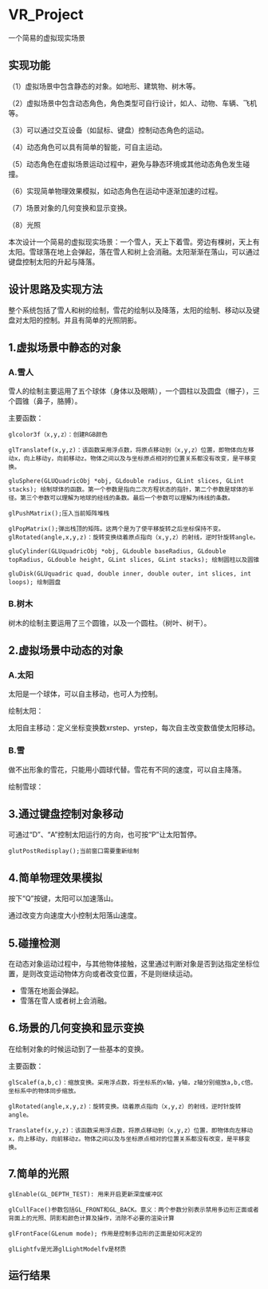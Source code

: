 # VR_Project
一个简易的虚拟现实场景

## 实现功能
（1）虚拟场景中包含静态的对象。如地形、建筑物、树木等。

（2）虚拟场景中包含动态角色，角色类型可自行设计，如人、动物、车辆、飞机等。

（3）可以通过交互设备（如鼠标、键盘）控制动态角色的运动。

（4）动态角色可以具有简单的智能，可自主运动。

（5）动态角色在虚拟场景运动过程中，避免与静态环境或其他动态角色发生碰撞。

（6）实现简单物理效果模拟，如动态角色在运动中逐渐加速的过程。

（7）场景对象的几何变换和显示变换。

（8）光照

本次设计一个简易的虚拟现实场景：一个雪人，天上下着雪。旁边有棵树，天上有太阳。雪球落在地上会弹起，落在雪人和树上会消融。太阳渐渐在落山，可以通过键盘控制太阳的升起与降落。

## 设计思路及实现方法
整个系统包括了雪人和树的绘制，雪花的绘制以及降落，太阳的绘制、移动以及键盘对太阳的控制。并且有简单的光照阴影。

## 1.虚拟场景中静态的对象
### A.雪人
雪人的绘制主要运用了五个球体（身体以及眼睛），一个圆柱以及圆盘（帽子），三个圆锥（鼻子，胳膊）。

主要函数：

`glcolor3f（x,y,z）：创建RGB颜色`

`glTranslatef(x,y,z)：该函数采用浮点数，将原点移动到（x,y,z）位置，即物体向左移动x，向上移动y，向前移动z。物体之间以及与坐标原点相对的位置关系都没有改变，是平移变换。
`

`gluSphere(GLUQuadricObj *obj, GLdouble radius, GLint slices, GLint stacks);
绘制球体的函数。第一个参数是指向二次方程状态的指针，第二个参数是球体的半径。第三个参数可以理解为地球的经线的条数。最后一个参数可以理解为纬线的条数。`

`glPushMatrix();压入当前矩阵堆栈`

`glPopMatrix();弹出栈顶的矩阵。这两个是为了使平移旋转之后坐标保持不变。glRotated(angle,x,y,z)：旋转变换绕着原点指向（x,y,z）的射线，逆时针旋转angle。`

`gluCylinder(GLUquadricObj *obj, GLdouble baseRadius, GLdouble topRadius, GLdouble height, GLint slices, GLint stacks);
绘制圆柱以及圆锥`

`gluDisk(GLUquadric quad, double inner, double outer, int slices, int loops);
绘制圆盘`

### B.树木
树木的绘制主要运用了三个圆锥，以及一个圆柱。（树叶、树干）。


## 2.虚拟场景中动态的对象
### A.太阳
太阳是一个球体，可以自主移动，也可人为控制。

绘制太阳：

太阳自主移动：定义坐标变换数xrstep、yrstep，每次自主改变数值使太阳移动。

### B.雪
做不出形象的雪花，只能用小圆球代替。雪花有不同的速度，可以自主降落。

绘制雪球：

## 3.通过键盘控制对象移动
可通过“D”、“A”控制太阳运行的方向，也可按“P”让太阳暂停。

`glutPostRedisplay();当前窗口需要重新绘制`

## 4.简单物理效果模拟
按下“Q”按键，太阳可以加速落山。

通过改变方向速度大小控制太阳落山速度。

## 5.碰撞检测
在动态对象运动过程中，与其他物体接触，这里通过判断对象是否到达指定坐标位置，是则改变运动物体方向或者改变位置，不是则继续运动。
- 雪落在地面会弹起。
- 雪落在雪人或者树上会消融。

## 6.场景的几何变换和显示变换
在绘制对象的时候运动到了一些基本的变换。

主要函数：

`glScalef(a,b,c)：缩放变换。采用浮点数，将坐标系的x轴，y轴，z轴分别缩放a,b,c倍。坐标系中的物体同步缩放。`

`glRotated(angle,x,y,z)：旋转变换。绕着原点指向（x,y,z）的射线，逆时针旋转angle。`

`Translatef(x,y,z)：该函数采用浮点数，将原点移动到（x,y,z）位置，即物体向左移动x，向上移动y，向前移动z。物体之间以及与坐标原点相对的位置关系都没有改变，是平移变换。`

## 7.简单的光照

`glEnable(GL_DEPTH_TEST): 用来开启更新深度缓冲区`

`glCullFace()参数包括GL_FRONT和GL_BACK。意义：两个参数分别表示禁用多边形正面或者背面上的光照、阴影和颜色计算及操作，消除不必要的渲染计算`

`glFrontFace(GLenum mode); 作用是控制多边形的正面是如何决定的`

`glLightfv是光源glLightModelfv是材质`

## 运行结果

